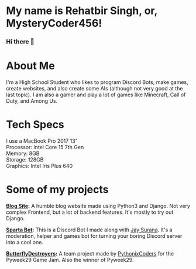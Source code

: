 # My name is Rehatbir Singh, or, MysteryCoder456!
### Hi there 👋

# About Me
I'm a High School Student who likes to program Discord Bots, make games, create websites, and also create some AIs (although not very good at the last topic).
I am also a gamer and play a lot of games like Minecraft, Call of Duty, and Among Us.

# Tech Specs
I use a MacBook Pro 2017 13"<br>
Processor: Intel Core 15 7th Gen<br>
Memory: 8GB<br>
Storage: 128GB<br>
Graphics: Intel Iris Plus 640

# Some of my projects
**[Blog Site](https://mysterycoder456.pythonanywhere.com/):**
A humble blog website made using Python3 and Django. Not very complex Frontend, but a lot of backend features. It's mostly to try out Django.

**[Sparta Bot](https://discord.gg/RrVY4bP):**
This is a Discord Bot I made along with [Jay Surana](https://github.com/Jay-Surana). It's a moderation, helper and games bot for turning your boring Discord server into a cool one.

**[ButterflyDestroyers](https://github.com/PythonixCoders/PyWeek29):**
A team project made by [PythonixCoders](https://github.com/PythonixCoders) for the Pyweek29 Game Jam. Also the winner of Pyweek29.

